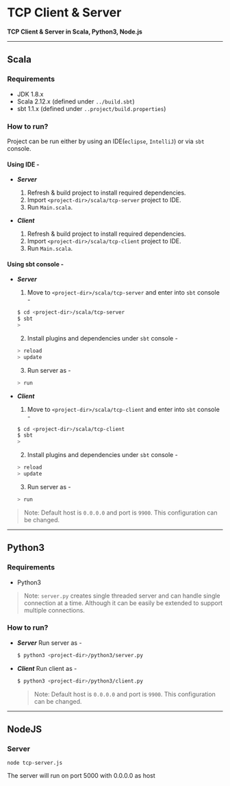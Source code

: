 # TCP Client & Server 

**TCP Client & Server in Scala, Python3, Node.js**

***

## Scala

### Requirements
 - JDK 1.8.x
 - Scala 2.12.x (defined under `../build.sbt`)
 - sbt 1.1.x (defined under `..project/build.properties`)

### How to run?
Project can be run either by using an IDE(`eclipse`, `IntelliJ`) or via `sbt` console.

#### Using IDE -

- ***Server*** 
  1. Refresh & build project to install required dependencies.
  2. Import `<project-dir>/scala/tcp-server` project to IDE. 
  3. Run `Main.scala`.
  
- ***Client*** 
  1. Refresh & build project to install required dependencies.
  2. Import `<project-dir>/scala/tcp-client` project to IDE. 
  3. Run `Main.scala`.


#### Using sbt console -

- ***Server*** 
  1. Move to ```<project-dir>/scala/tcp-server``` and enter into `sbt` console -
    ```sh
    $ cd <project-dir>/scala/tcp-server
    $ sbt
    > 
    ```
  2. Install plugins and dependencies under `sbt` console - 
    ```sh
    > reload
    > update
    ```
  3. Run server as - 
    ```sh
    > run
    ```
 
- ***Client*** 
  1. Move to ```<project-dir>/scala/tcp-client``` and enter into `sbt` console -
    ```sh
    $ cd <project-dir>/scala/tcp-client
    $ sbt
    > 
    ```
  2. Install plugins and dependencies under `sbt` console - 
    ```sh
    > reload
    > update
    ```
  3. Run server as - 
    ```sh
    > run
    ```
    
> Note: Default host is `0.0.0.0` and port is `9900`. This configuration can be changed.

***

## Python3

### Requirements
 - Python3

> Note: `server.py` creates single threaded server and can handle single connection at a time. Although it can be easily be extended to support multiple connections.

### How to run?

- ***Server*** 
  Run server as -
  
  ```sh
  $ python3 <project-dir>/python3/server.py
  ```
  
- ***Client*** 
  Run client as - 
  
  ```sh
  $ python3 <project-dir>/python3/client.py
  ```
  
  > Note: Default host is `0.0.0.0` and port is `9900`. This configuration can be changed.

***
  
## NodeJS

### Server
  
`node tcp-server.js`
  
The server will run on port 5000 with 0.0.0.0 as host
